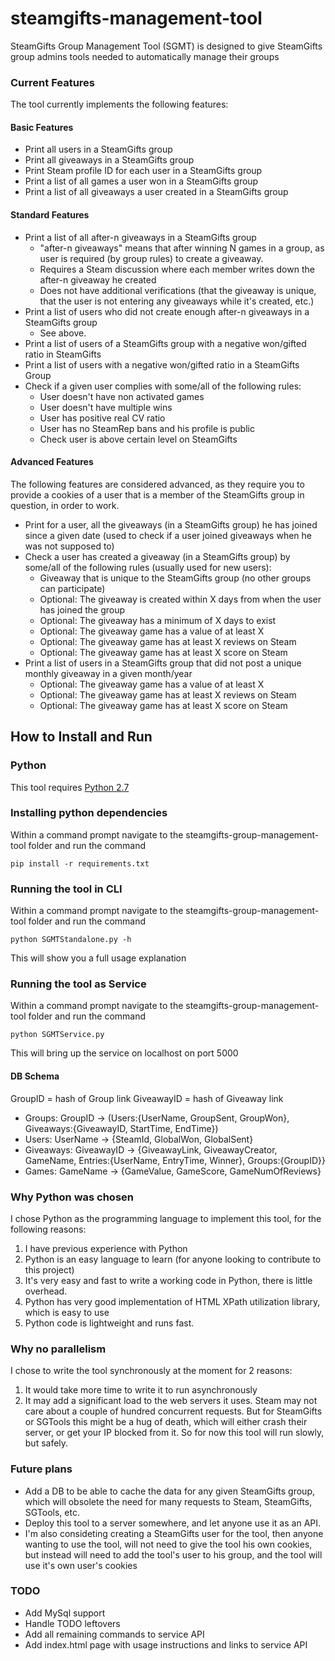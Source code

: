 # steamgifts-management-tool
SteamGifts Group Management Tool (SGMT) is designed to give SteamGifts group admins tools needed to automatically manage their groups

### Current Features 
The tool currently implements the following features:
#### Basic Features
* Print all users in a SteamGifts group
* Print all giveaways in a SteamGifts group
* Print Steam profile ID for each user in a SteamGifts group
* Print a list of all games a user won in a SteamGifts group
* Print a list of all giveaways a user created in a SteamGifts group
#### Standard Features
* Print a list of all after-n giveaways in a SteamGifts group
    * "after-n giveaways" means that after winning N games in a group, as user is required (by group rules) to create a giveaway.
    * Requires a Steam discussion where each member writes down the after-n giveaway he created
    * Does not have additional verifications (that the giveaway is unique, that the user is not entering any giveaways while it's created, etc.)  
* Print a list of users who did not create enough after-n giveaways in a SteamGifts group
    * See above.
* Print a list of users of a SteamGifts group with a negative won/gifted ratio in SteamGifts
* Print a list of users with a negative won/gifted ratio in a SteamGifts Group
* Check if a given user complies with some/all of the following rules:
    * User doesn't have non activated games
    * User doesn't have multiple wins
    * User has positive real CV ratio
    * User has no SteamRep bans and his profile is public
    * Check user is above certain level on SteamGifts
#### Advanced Features
The following features are considered advanced, as they require you to provide a cookies of a user that is a member of the SteamGifts group in question, in order to work.
* Print for a user, all the giveaways (in a SteamGifts group) he has joined since a given date (used to check if a user joined giveaways when he was not supposed to)
* Check a user has created a giveaway (in a SteamGifts group) by some/all of the following rules (usually used for new users):
    * Giveaway that is unique to the SteamGifts group (no other groups can participate)
    * Optional: The giveaway is created within X days from when the user has joined the group
    * Optional: The giveaway has a minimum of X days to exist 
    * Optional: The giveaway game has a value of at least X
    * Optional: The giveaway game has at least X reviews on Steam
    * Optional: The giveaway game has at least X score on Steam
* Print a list of users in a SteamGifts group that did not post a unique monthly giveaway in a given month/year
    * Optional: The giveaway game has a value of at least X
    * Optional: The giveaway game has at least X reviews on Steam
    * Optional: The giveaway game has at least X score on Steam

## How to Install and Run
### Python
This tool requires [Python 2.7](https://www.python.org/downloads/)

### Installing python dependencies
Within a command prompt navigate to the steamgifts-group-management-tool folder and run the command
```
pip install -r requirements.txt
``` 

### Running the tool in CLI
Within a command prompt navigate to the steamgifts-group-management-tool folder and run the command
```
python SGMTStandalone.py -h
```
This will show you a full usage explanation

### Running the tool as Service
Within a command prompt navigate to the steamgifts-group-management-tool folder and run the command
```
python SGMTService.py
```
This will bring up the service on localhost on port 5000

#### DB Schema
GroupID = hash of Group link
GiveawayID = hash of Giveaway link
* Groups: GroupID -> (Users:{UserName, GroupSent, GroupWon}, Giveaways:{GiveawayID, StartTime, EndTime})
* Users: UserName -> {SteamId, GlobalWon, GlobalSent}
* Giveaways: GiveawayID -> {GiveawayLink, GiveawayCreator, GameName, Entries:{UserName, EntryTime, Winner}, Groups:{GroupID}}
* Games: GameName -> {GameValue, GameScore, GameNumOfReviews}

### Why Python was chosen
I chose Python as the programming language to implement this tool, for the following reasons:
1. I have previous experience with Python
2. Python is an easy language to learn (for anyone looking to contribute to this project)
3. It's very easy and fast to write a working code in Python, there is little overhead.  
4. Python has very good implementation of HTML XPath utilization library, which is easy to use
5. Python code is lightweight and runs fast.

### Why no parallelism
I chose to write the tool synchronously at the moment for 2 reasons:
1. It would take more time to write it to run asynchronously
2. It may add a significant load to the web servers it uses.
Steam may not care about a couple of hundred concurrent requests. But for SteamGifts or SGTools this might be a hug of death, which will either crash their server, or get your IP blocked from it.
So for now this tool will run slowly, but safely.

### Future plans
* Add a DB to be able to cache the data for any given SteamGifts group, which will obsolete the need for many requests to Steam, SteamGifts, SGTools, etc.
* Deploy this tool to a server somewhere, and let anyone use it as an API.
* I'm also consideting creating a SteamGifts user for the tool, then anyone wanting to use the tool, will not need to give the tool his own cookies, but instead will need to add the tool's user to his group, and the tool will use it's own user's cookies

### TODO
* Add MySql support
* Handle TODO leftovers
* Add all remaining commands to service API
* Add index.html page with usage instructions and links to service API